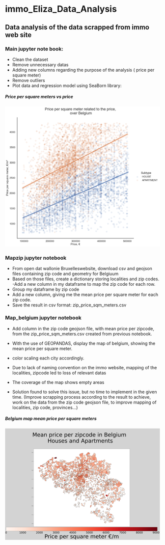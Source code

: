 # immo_Eliza_Data_Analysis

## Data analysis of the data scrapped from immo web site

### Main jupyter note book:

- Clean the dataset  
- Remove unnecessary datas  
- Adding new columns regarding the purpose of the analysis ( price per square meter)
- Remove outliers
- Plot data and regression model using SeaBorn library:
##### Price per square meters vs price

![Alt text](Graphs/PSQMvsPrice.png)  

### Mapzip jupyter notebook

- From open dat wallonie Bruxelleswebsite, download csv and geojson files containing zip code and geometry for Belgiuum
- Based on those files, create a dictionary storing localities and zip codes.
-Add a new column in my dataframe to map the zip code for each row.
- Group my dataframe by zip code
- Add a new column, giving me the mean price per square meter for each zip code.
- Save the result in csv format: zip_price_sqm_meters.csv

### Map_belgium jupyter notebook

- Add column in the zip code geojson file, with mean price per zipcode, from the zip_price_sqm_meters.csv created from previous notebook. 

- With the use of GEOPANDAS, display the map of belgium, showing the mean price per square meter.
- color scaling each city accordingly.
- Due to lack of naming convention on the immo website, mapping of the localities, zipcode led to loss of relevant datas
- The coverage of the map shows empty areas
- Solution found to solve this issue, but no time to implement in the given time. (Improve scrapping process according to the result to achieve, work on the data from the zip code geojson file, to improve mapping of localities, zip code, provinces...) 

##### Belgium map mean price per square meters 

![Alt text](Graphs/MapBelgiumPSQM.png)